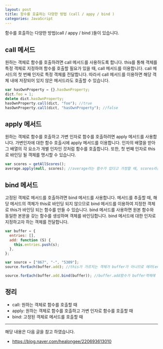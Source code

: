 ```yaml
---
layout: post
title: 함수를 호출하는 다양한 방법 (call / appy / bind )
categories: JavaScript
---
```


함수를 호출하는 다양한 방법(call / appy / bind )들이 있습니다.

## call 메서드

원하는 객체로 함수를 호출하려면 call 메서드를 사용하도록 합니다. this를 통해 객체를 특정 객체로 지정하여 함수를 호출할 필요가 있을 때, call 메서드를 이용합니다. call 메서드의 첫 번째 인자로 특정 객체를 전달합니다. 따라서 call 메서드를 이용하면 해당 객체 내에 저장되어 있지 않은 메서드라도 호출할 수 있습니다.

```js
var hasOwnProperty = {}.hasOwnProperty;
dict.foo = 1;
delete dict.hasOwnProperty;
hasOwnProperty.call(dict, "foo"); //true
hasOwnProperty.call(dict, "hasOwnProperty"); //false
```

## apply 메서드

원하는 객체로 함수를 호출하고 가변 인자로 함수를 호출하려면 apply 메서드를 사용합니다. 가변인자에 대한 함수 호출시에 apply 메서드를 이용합니다. 인자의 배열을 받아 그 배열의 각 요소가 개별 인자인 것처럼 함수를 호출합니다. 또한, 첫 번째 인자로 this로 바인딩 될 객체를 명시할 수 있습니다.

```js
var scores = getAllScores();
average.apply(null, scores); //average라는 함수가 있다고 가정할 때, scores라는 가변인자를 전달할 수 있으며 average함수가 this를 참조하지 않으므로 첫 번째 인자로 null을 전달
```

## bind 메서드

고정된 객체로 메서드를 호출하려면 bind 메서드를 사용합니다. 메서드를 추출할 때, 해당 메서드의 객체가 this로 바인딩 되지 않으므로 bind 메서드를 이용하여 지정한 객체로 this가 바인딩 되는 함수를 만들 수 있습니다. bind 메서드를 사용하면 원본 함수와 동일한 본문을 갖는 함수를 생성하며 객체를 바인딩합니다. bind 메서드에 대한 인자로 지정하고자 하는 객체를 전달합니다.

```js
var buffer = {
  entries: [],
  add: function (S) {
    this.entries.push(s);
  },
};

var source = ["867", "-", "5309"];
source.forEach(buffer.add); //this가 가르치는 객체가 buffer가 아니므로 에러(entries가 정의 되어있지 않음)

source.forEach(buffer.add.bind(buffer)); //buffer.add함수가 buffer객체에 바인딩
```

## 정리

- call: 원하는 객체로 함수를 호출할 때
- apply: 원하는 객체로 함수를 호출하고 가변 인자로 함수를 호출할 때
- bind: 고정된 객체로 메서드를 호출할 때

---

해당 내용은 다음 글을 참고 하였습니다.

- https://blog.naver.com/healongee/220693613010
